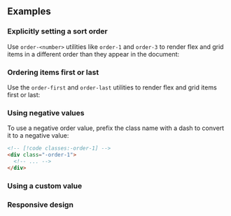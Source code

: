 <ApiTable
  rows=
/>

## Examples

### Explicitly setting a sort order

Use `order-<number>` utilities like `order-1` and `order-3` to render flex and grid items in a different order than they appear in the document:

### Ordering items first or last

Use the `order-first` and `order-last` utilities to render flex and grid items first or last:

### Using negative values

To use a negative order value, prefix the class name with a dash to convert it to a negative value:

```html
<!-- [!code classes:-order-1] -->
<div class="-order-1">
  <!-- ... -->
</div>
```

### Using a custom value

### Responsive design